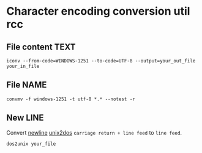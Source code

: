# Character encoding conversion util rcc

## File content **TEXT**

    iconv --from-code=WINDOWS-1251 --to-code=UTF-8 --output=your_out_file your_in_file

## File **NAME**

    convmv -f windows-1251 -t utf-8 *.* --notest -r

## New **LINE**

Convert [newline][] [unix2dos][] `carriage return + line feed` to `line feed`.

    dos2unix your_file

[newline]:  https://en.wikipedia.org/wiki/Newline
[unix2dos]: https://en.wikipedia.org/wiki/Unix2dos
